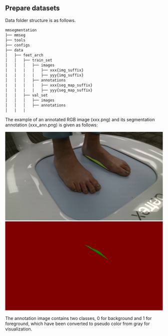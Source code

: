 ## Prepare datasets

Data folder structure is as follows.

```none
mmsegmentation
├── mmseg
├── tools
├── configs
├── data
│   ├── feet_arch
│   │   ├── train_set
│   │   │   ├── images
|   |   |   |   ├── xxx{img_suffix}
|   |   |   |   ├── yyy{img_suffix}
│   │   │   ├── annotations
|   |   |   |   ├── xxx{seg_map_suffix}
|   |   |   |   ├── yyy{seg_map_suffix}
│   │   ├── val_set
│   │   │   ├── images
│   │   │   ├── annotations
│   |   |

```

The example of an annotated RGB image (xxx.png) and its segmentation annotation (xxx_ann.png) is given as follows:

![RGB](../../resources/feet_imgs/Tia_scan3_left_front_segmentation.png)
![ANN](../../resources/feet_imgs/Tia_scan3_left_front_ann.png)

The annotation image contains two classes, 0 for background and 1 for foreground, which have been converted to pseudo color from gray for visualization.
